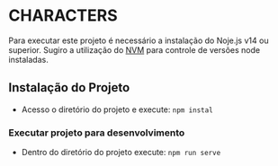 # CHARACTERS

Para executar este projeto é necessário a instalação do Noje.js v14 ou superior.
Sugiro a utilização do [NVM](https://github.com/nvm-sh/nvm) para controle de versões node instaladas.

## Instalação do Projeto

- Acesso o diretório do projeto e execute: `npm instal`

### Executar projeto para desenvolvimento

- Dentro do diretório do projeto execute: `npm run serve`
